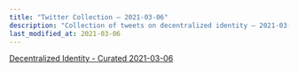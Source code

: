 ```yaml
---
title: "Twitter Collection – 2021-03-06"
description: "Collection of tweets on decentralized identity – 2021-03-06"
last_modified_at: 2021-03-06
---
```



<a class="twitter-timeline" href="https://twitter.com/DecentralizeID/timelines/1368311622234763264">Decentralized Identity - Curated 2021-03-06</a> <script async src="https://platform.twitter.com/widgets.js" charset="utf-8"></script>